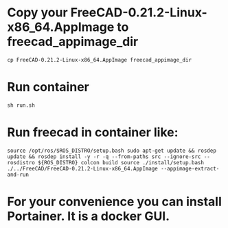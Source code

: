 # Copy your FreeCAD-0.21.2-Linux-x86_64.AppImage to freecad_appimage_dir

``cp FreeCAD-0.21.2-Linux-x86_64.AppImage freecad_appimage_dir``

# Run container

``sh run.sh``

# Run freecad in container like:

``source /opt/ros/$ROS_DISTRO/setup.bash
sudo apt-get update && rosdep update && rosdep install -y -r -q --from-paths src --ignore-src --rosdistro ${ROS_DISTRO}
colcon build
source ./install/setup.bash
./../FreeCAD/FreeCAD-0.21.2-Linux-x86_64.AppImage --appimage-extract-and-run``

# For your convenience you can install Portainer. It is a docker GUI.